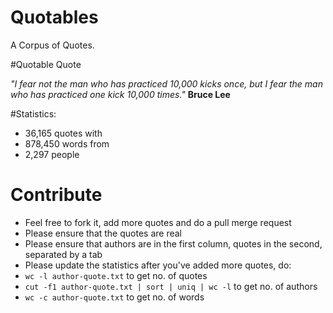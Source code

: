 # Quotables
A Corpus of Quotes.

#Quotable Quote

*"I fear not the man who has practiced 10,000 kicks once, but I fear the man who has practiced one kick 10,000 times."* 
**Bruce Lee**

#Statistics:
 - 36,165 quotes with 
 - 878,450 words from
 - 2,297 people

# Contribute
- Feel free to fork it, add more quotes and do a pull merge request
- Please ensure that the quotes are real
- Please ensure that authors are in the first column, quotes in the second, separated by a tab
- Please update the statistics after you've added more quotes, do:
 - `wc -l author-quote.txt` to get no. of quotes
 - `cut -f1 author-quote.txt | sort | uniq | wc -l` to get no. of authors 
 - `wc -c author-quote.txt` to get no. of words


